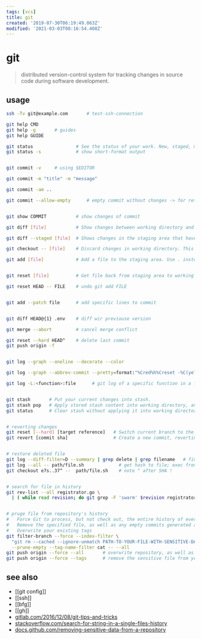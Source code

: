 ```yaml
---
tags: [vcs]
title: git
created: '2019-07-30T06:19:49.063Z'
modified: '2021-03-03T08:16:54.408Z'
---
```


# git

> distributed version-control system for tracking changes in source code during software development.

## usage
```sh
ssh -Tv git@example.com       # test-ssh-connection

git help CMD
git help -g       # guides
git help GUIDE

git status                # See the status of your work. New, staged, modified files. Current branch.
git status -s             # show short-format output


git commit -v     # using $EDITOR

git commit -m "title" -m "message"

git commit -am ..

git commit --allow-empty      # empty commit without changes -> for retriggers !


git show COMMIT           # show changes of commit

git diff [file]           # Show changes between working directory and staging area.

git diff --staged [file]  # Shows changes in the staging area that haven't been commited.

git checkout -- [file]    # Discard changes in working directory. This operation is unrecoverable !

git add [file]            # Add a file to the staging area. Use . instead of full file path, to add all changes files from current directory down into directory tree.


git reset [file]          # Get file back from staging area to working directory.

git reset HEAD -- FILE    # undo git add FILE


git add --patch file      # add specific lines to commit


git diff HEAD@{1} .env    # diff wir previouse version

git merge --abort         # cancel merge conflict

git reset --hard HEAD^    # delete last commit
git push origin -f


git log --graph --oneline --decorate --color

git log --graph --abbrev-commit --pretty=format:"%Cred%h%Creset -%C(yellow)%d%Creset %s %Cgreen(%cr) %C(bold blue)<%an>%Creset"

git log -L:<function>:file      # git log of a specific function in a file


git stash       # Put your current changes into stash.
git stash pop   # Apply stored stash content into working directory, and clear stash.
git status      # Clear stash without applying it into working directory


# reverting changes
git reset [--hard] [target reference]   # Switch current branch to the  target reference, and leaves a ifference as anuncommited changes. When --hard is used, all changes are discarded.
git revert [commit sha]                 # Create a new commit, reverting changes from the speci fied commit. Itgenerates n inversion of changes.


# restore deleted file
git log --diff-filter=D --summary | grep delete | grep filename   # find deleted file
git log --all -- path/file.sh             # get hash to file; exec from git-root-dir !!
git checkout e7s..37^ --  path/file.sh    # note ^ after SHA !


# search for file in history
git rev-list --all registrator.go \
  | ( while read revision; do git grep -F 'swarm' $revision registrator.go done )


# pruge file from repository's history
#   Force Git to process, but not check out, the entire history of every branch and tag
#   Remove the specified file, as well as any empty commits generated as a result
#   Overwrite your existing tags
git filter-branch --force --index-filter \
  "git rm --cached --ignore-unmatch PATH-TO-YOUR-FILE-WITH-SENSITIVE-DATA" \
  --prune-empty --tag-name-filter cat -- --all
git push origin --force --all       # overwrite repository, as well as all branches you've pushed up
git push origin --force --tags      # remove the sensitive file from your tagged releases
```

## see also
- [[git config]]
- [[ssh]]
- [[bfg]]
- [[gh]]
- [gitlab.com/2016/12/08/git-tips-and-tricks](https://about.gitlab.com/2016/12/08/git-tips-and-tricks/)
- [stackoverflow.com/search-for-string-in-a-single-files-history](https://stackoverflow.com/a/10223136)
- [docs.github.com/removing-sensitive-data-from-a-repository](https://docs.github.com/en/free-pro-team@latest/github/authenticating-to-github/removing-sensitive-data-from-a-repository)

